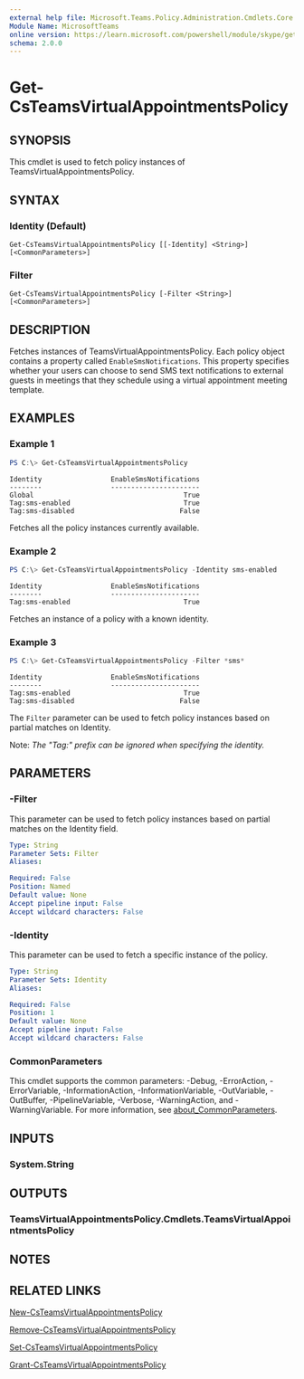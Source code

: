 ```yaml
---
external help file: Microsoft.Teams.Policy.Administration.Cmdlets.Core.dll-Help.xml
Module Name: MicrosoftTeams
online version: https://learn.microsoft.com/powershell/module/skype/get-csteamsvirtualappointmentspolicy
schema: 2.0.0
---
```


# Get-CsTeamsVirtualAppointmentsPolicy

## SYNOPSIS
This cmdlet is used to fetch policy instances of TeamsVirtualAppointmentsPolicy.
## SYNTAX

### Identity (Default)
```
Get-CsTeamsVirtualAppointmentsPolicy [[-Identity] <String>] [<CommonParameters>]
```

### Filter
```
Get-CsTeamsVirtualAppointmentsPolicy [-Filter <String>] [<CommonParameters>]
```

## DESCRIPTION
Fetches instances of TeamsVirtualAppointmentsPolicy. Each policy object contains a property called `EnableSmsNotifications`. This property specifies whether your users can choose to send SMS text notifications to external guests in meetings that they schedule using a virtual appointment meeting template.

## EXAMPLES

### Example 1
```powershell
PS C:\> Get-CsTeamsVirtualAppointmentsPolicy
```
```output
Identity                 EnableSmsNotifications                                                                          
--------                 ----------------------                                                                          
Global                                     True
Tag:sms-enabled                            True
Tag:sms-disabled                          False
```
Fetches all the policy instances currently available.

### Example 2
```powershell
PS C:\> Get-CsTeamsVirtualAppointmentsPolicy -Identity sms-enabled
```
```output
Identity                 EnableSmsNotifications                                                                          
--------                 ----------------------                                                                          
Tag:sms-enabled                            True
```
Fetches an instance of a policy with a known identity.

### Example 3
```powershell
PS C:\> Get-CsTeamsVirtualAppointmentsPolicy -Filter *sms*
```
```output
Identity                 EnableSmsNotifications                                                                          
--------                 ----------------------                                                                          
Tag:sms-enabled                            True
Tag:sms-disabled                          False
```
The `Filter` parameter can be used to fetch policy instances based on partial matches on Identity.

Note: _The "Tag:" prefix can be ignored when specifying the identity._

## PARAMETERS

### -Filter
This parameter can be used to fetch policy instances based on partial matches on the Identity field.

```yaml
Type: String
Parameter Sets: Filter
Aliases:

Required: False
Position: Named
Default value: None
Accept pipeline input: False
Accept wildcard characters: False
```

### -Identity
This parameter can be used to fetch a specific instance of the policy.

```yaml
Type: String
Parameter Sets: Identity
Aliases:

Required: False
Position: 1
Default value: None
Accept pipeline input: False
Accept wildcard characters: False
```

### CommonParameters
This cmdlet supports the common parameters: -Debug, -ErrorAction, -ErrorVariable, -InformationAction, -InformationVariable, -OutVariable, -OutBuffer, -PipelineVariable, -Verbose, -WarningAction, and -WarningVariable. For more information, see [about_CommonParameters](http://go.microsoft.com/fwlink/?LinkID=113216).

## INPUTS

### System.String

## OUTPUTS

### TeamsVirtualAppointmentsPolicy.Cmdlets.TeamsVirtualAppointmentsPolicy

## NOTES

## RELATED LINKS
[New-CsTeamsVirtualAppointmentsPolicy](New-CsTeamsVirtualAppointmentsPolicy.md)

[Remove-CsTeamsVirtualAppointmentsPolicy](Remove-CsTeamsVirtualAppointmentsPolicy.md)

[Set-CsTeamsVirtualAppointmentsPolicy](Set-CsTeamsVirtualAppointmentsPolicy.md)

[Grant-CsTeamsVirtualAppointmentsPolicy](Grant-CsTeamsVirtualAppointmentsPolicy.md)
